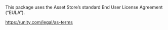 This package uses the Asset Store’s standard End User License Agreement (“EULA”).

https://unity.com/legal/as-terms